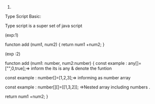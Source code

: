 1)
Type Script Basic:

Type script is a super set of java script

(exp:1)

functon add (num1, num2)
{
return num1 +num2;
}

(exp :2)

 functon add (num1: number, num2:number)
{
const example : any[]=["",0,true];=> inform the its is any & denote the funtion

const example : number[]=[1,2,3];=> informing as number array

const example : number[][]=[[1,3,2]]; =>Nested array including numbers .
 
return num1 +num2; 
}



